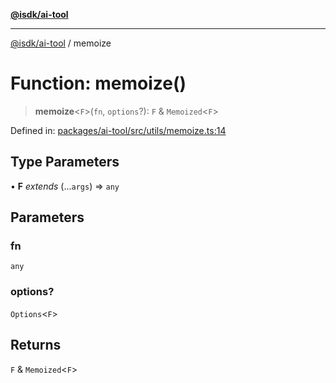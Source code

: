 [**@isdk/ai-tool**](../README.md)

***

[@isdk/ai-tool](../globals.md) / memoize

# Function: memoize()

> **memoize**\<`F`\>(`fn`, `options`?): `F` & `Memoized`\<`F`\>

Defined in: [packages/ai-tool/src/utils/memoize.ts:14](https://github.com/isdk/ai-tool.js/blob/6a89194ac34437a1bc58f7ec590cd22976939ca6/src/utils/memoize.ts#L14)

## Type Parameters

• **F** *extends* (...`args`) => `any`

## Parameters

### fn

`any`

### options?

`Options`\<`F`\>

## Returns

`F` & `Memoized`\<`F`\>
